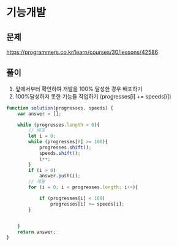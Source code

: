 # 기능개발

## 문제

https://programmers.co.kr/learn/courses/30/lessons/42586

## 풀이

1. 앞에서부터 확인하여 개발을 100% 달성한 경우 배포하기
2. 100%달성하지 못한 기능들 작업하기 (progresses[i] += speeds[i])

```javaScript
function solution(progresses, speeds) {
    var answer = [];

    while (progresses.length > 0){
        // 배포
        let i = 0;
        while (progresses[0] >= 100){
            progresses.shift();
            speeds.shift();
            i++;
        }
        if (i > 0)
            answer.push(i);
        // 개발
        for (i = 0; i < progresses.length; i++){

            if (progresses[i] < 100)
                progresses[i] += speeds[i];
        }


    }
    return answer;
}
```
